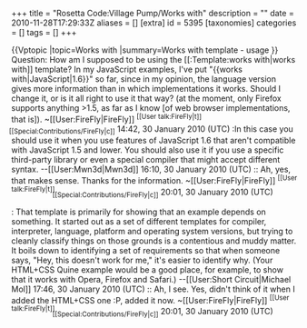 +++
title = "Rosetta Code:Village Pump/Works with"
description = ""
date = 2010-11-28T17:29:33Z
aliases = []
[extra]
id = 5395
[taxonomies]
categories = []
tags = []
+++

{{Vptopic
|topic=Works with
|summary=Works with template - usage
}}
Question: How am I supposed to be using the [[:Template:works with|works with]] template? In my JavaScript examples, I've put "<nowiki>{{</nowiki>works with|JavaScript|1.6<nowiki>}}</nowiki>" so far, since in my opinion, the language version gives more information than in which implementations it works. Should I change it, or is it all right to use it that way? (at the moment, only Firefox supports anything >1.5, as far as I know [of web browser implementations, that is]). ~[[User:FireFly|FireFly]] <sup>[[User talk:FireFly|t]]</sup><sub style="margin-left:-4px">[[Special:Contributions/FireFly|c]]</sub> 14:42, 30 January 2010 (UTC)
:In this case you should use it when you use features of JavaScript 1.6 that aren't compatible with JavaScript 1.5 and lower. You should also use it if you use a specific third-party library or even a special compiler that might accept different syntax. --[[User:Mwn3d|Mwn3d]] 16:10, 30 January 2010 (UTC)
:: Ah, yes, that makes sense. Thanks for the information. ~[[User:FireFly|FireFly]] <sup>[[User talk:FireFly|t]]</sup><sub style="margin-left:-4px">[[Special:Contributions/FireFly|c]]</sub> 20:01, 30 January 2010 (UTC)

: That template is primarily for showing that an example depends on something. It started out as a set of different templates for compiler, interpreter, language, platform and operating system versions, but trying to cleanly classify things on those grounds is a contentious and muddy matter. It boils down to identifying a set of requirements so that when someone says, "Hey, this doesn't work for me," it's easier to identify why. (Your HTML+CSS Quine example would be a good place, for example, to show that it works with Opera, Firefox and Safari.) --[[User:Short Circuit|Michael Mol]] 17:46, 30 January 2010 (UTC)
:: Ah, I see. Yes, didn't think of it when I added the HTML+CSS one :P, added it now. ~[[User:FireFly|FireFly]] <sup>[[User talk:FireFly|t]]</sup><sub style="margin-left:-4px">[[Special:Contributions/FireFly|c]]</sub> 20:01, 30 January 2010 (UTC)
